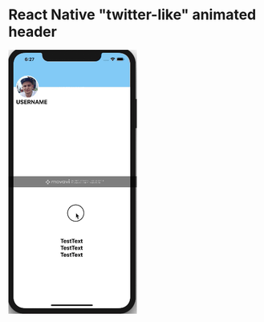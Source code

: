 # React Native "twitter-like" animated header

![Header Logo](https://github.com/Reutovsky/react-native-twitter-header/blob/master/assets/twitter.gif?raw=true)
